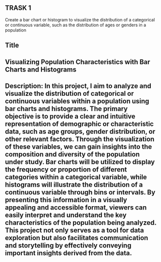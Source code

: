 TRASK 1  
---------------------------------------------------------------------------------------------------------------------------------------------------------------------------------------------------------------------------------------------------------------------------------
Create a bar chart or histogram to visualize the distribution of a categorical or continuous variable, such as the distribution of ages or genders in a population

Title
---------------------------------------------------------------------------------------------------------------------------------------------------------------------------------------------------------------------------------------------------------------------------------
Visualizing Population Characteristics with Bar Charts and Histograms
---------------------------------------------------------------------------------------------------------------------------------------------------------------------------------------------------------------------------------------------------------------------------------
Description:
In this project, I aim to analyze and visualize the distribution of categorical or continuous variables within a population using bar charts and histograms. The primary objective is to provide a clear and intuitive representation of demographic or characteristic data, such as age groups, gender distribution, or other relevant factors. Through the visualization of these variables, we can gain insights into the composition and diversity of the population under study. Bar charts will be utilized to display the frequency or proportion of different categories within a categorical variable, while histograms will illustrate the distribution of a continuous variable through bins or intervals. By presenting this information in a visually appealing and accessible format, viewers can easily interpret and understand the key characteristics of the population being analyzed. This project not only serves as a tool for data exploration but also facilitates communication and storytelling by effectively conveying important insights derived from the data.
---------------------------------------------------------------------------------------------------------------------------------------------------------------------------------------------------------------------------------------------------------------------------------




